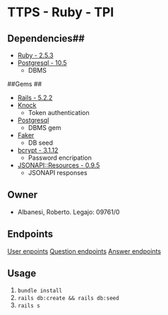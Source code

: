 # TTPS - Ruby - TPI #

## Dependencies##
* [Ruby - 2.5.3](https://www.ruby-lang.org/)
* [Postgresql - 10.5](https://www.postgresql.org/)
    * DBMS

##Gems ##
* [Rails - 5.2.2](https://rubygems.org/gems/rails)
* [Knock](https://github.com/nsarno/knock)
    * Token authentication
* [Postgresql](https://rubygems.org/gems/pg/versions/1.1.4)
    * DBMS gem
* [Faker](https://rubygems.org/gems/faker)
    * DB seed
* [bcrypt - 3.1.12](https://rubygems.org/gems/bcrypt/versions/3.1.12)
    * Password encripation
* [JSONAPI::Resources - 0.9.5](https://rubygems.org/gems/jsonapi-resources/versions/0.9.5)
    * JSONAPI responses

## Owner ##
* Albanesi, Roberto. Legajo: 09761/0

## Endpoints ##

[User enpoints](USER_ENDPOINTS.md)
[Question endpoints](QUESTION_ENDPOINTS.md)
[Answer endpoints](ANSWER_ENDPOINTS.md)

## Usage ##

1. `bundle install`
2. `rails db:create && rails db:seed`
4. `rails s`
